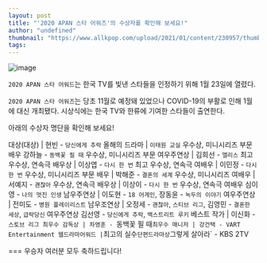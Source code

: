 ```yaml
---
layout: post
title: "'2020 APAN 스타 어워즈'의 수상자를 확인해 보세요!"
author: "undefined"
thumbnail: "https://www.allkpop.com/upload/2021/01/content/230957/thumb/1611413838-20210123-2020apan.jpg"
tags: 
---
```



![image](https://www.allkpop.com/upload/2021/01/content/230957/1611413838-20210123-2020apan.jpg)

`2020 APAN 스타 어워드`는 한국 TV를 빛낸 스타들을 인정하기 위해 1월 23일에 열렸다.

`2020 APAN 스타 어워즈`는 당초 11월로 예정돼 있었으나 COVID-19의 부활로 인해 1월에 대신 개최됐다. 시상식에는 한국 TV와 한류에 기여한 스타들이 출연한다.

아래의 수상자 명단을 확인해 보세요!

대상(대상) | 현빈 - `당신에게 추락`
올해의 드라마 | `이태원 교실`
우수상, 미니시리즈 부문 배우 강하늘 - `동백꽃 필 때`
우수상, 미니시리즈 부문 여우주연상 | 김희선 - `앨리스`
최고 우수상, 연속극 배우상 | 이상엽 - `다시 한 번`
최고 우수상, 연속극 여배우 | 이민정 - `다시 한 번`
우수상, 미니시리즈 부문 배우 | 박해준 - `결혼의 세계`
우수상, 미니시리즈 여배우 | 서예지 - `괜찮아`
우수상, 연속극 배우상 | 이상이 - `다시 한 번`
우수상, 연속극 여배우 심이영 - `나의 멋진 인생`
남우주연상 | 이도현 - `18 어게인`, 장동윤 - `녹두의 이야기`
여우주연상 | 전미도 - `병원 플레이리스트`
남우조연상 | 오정세 - `괜찮아`, `스티브 리그`, 김영민 - `결혼한 세상`, `급락당신`
여우주연상 김선영 - `당신에게 추락`, `백스트리트 루키`
베스트 작가 | 이신화 - `스토브 리그
최우수 감독상 | 차영훈 - `동백꽃 필 때`
최우수 매니저 | 강건택 - VART Entertainment
웹드라마어워드 | `최고의 실수`
단편드라마상 `그렇게 살아라` - KBS 2TV

===
우승자 여러분 모두 축하드립니다!